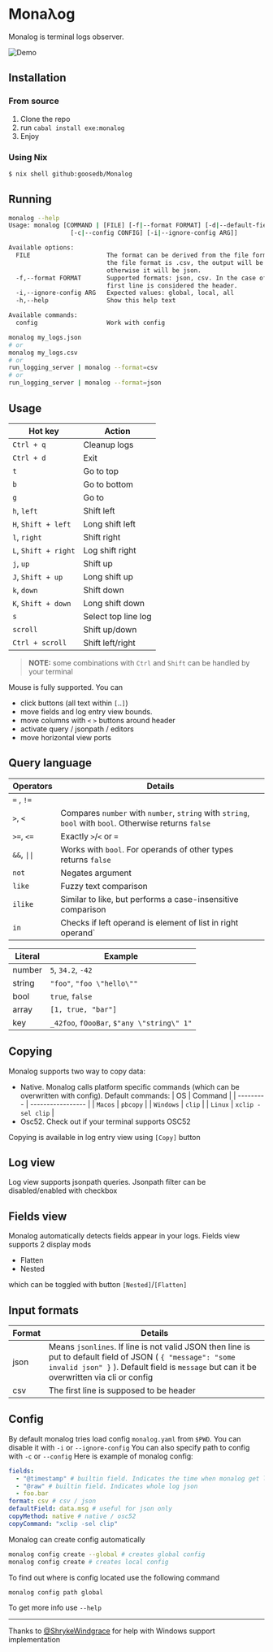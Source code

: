 # Monaλog

Monalog is terminal logs observer.

![Demo](./screenshot.jpg)

## Installation

### From source
  1. Clone the repo
  2. run `cabal install exe:monalog`
  3. Enjoy

### Using Nix

```bash
$ nix shell github:goosedb/Monalog
```

## Running 
```bash
monalog --help
Usage: monalog [COMMAND | [FILE] [-f|--format FORMAT] [-d|--default-field FIELD]
                 [-c|--config CONFIG] [-i|--ignore-config ARG]]

Available options:
  FILE                     The format can be derived from the file format. If
                           the file format is .csv, the output will be csv,
                           otherwise it will be json.
  -f,--format FORMAT       Supported formats: json, csv. In the case of csv, the
                           first line is considered the header.
  -i,--ignore-config ARG   Expected values: global, local, all
  -h,--help                Show this help text

Available commands:
  config                   Work with config

monalog my_logs.json
# or 
monalog my_logs.csv
# or
run_logging_server | monalog --format=csv 
# or
run_logging_server | monalog --format=json 
```
## Usage
| Hot key              | Action              |
| -------------------- | ------------------- |
| `Ctrl + q`           | Cleanup logs        |
| `Ctrl + d`           | Exit                |
| `t`                  | Go to top           |
| `b`                  | Go to bottom        |
| `g`                  | Go to               |
| `h`, `left`          | Shift left          |
| `H`, `Shift + left`  | Long shift left     |
| `l`, `right`         | Shift right         |
| `L`, `Shift + right` | Log shift right     |
| `j`, `up`            | Shift up            |
| `J`, `Shift + up`    | Long shift up       |
| `k`, `down`          | Shift down          |
| `K`, `Shift + down`  | Long shift down     |
| `s`                  | Select top line log |
| `scroll`             | Shift up/down       |
| `Ctrl + scroll`      | Shift left/right    |

> **NOTE:** some combinations with `Ctrl` and `Shift` can be handled by your terminal

Mouse is fully supported. You can 
  * click buttons (all text within `[`..`]`)
  * move fields and log entry view bounds.
  * move columns with `<` `>` buttons around header
  * activate query / jsonpath / editors
  * move horizontal view ports
 
## Query language
| Operators    | Details                                                                                                |
| ------------ | ------------------------------------------------------------------------------------------------------ |
| `=` , `!=`   |                                                                                                        |
| `>`, `<`     | Compares `number` with `number`, `string` with `string`, `bool` with `bool`. Otherwise returns `false` |
| `>=`, `<=`   | Exactly `>`/`<` or `=`                                                                                 |
| `&&`, `\|\|` | Works with `bool`. For operands of other types returns `false`                                         |
| `not`        | Negates argument                                                                                       |
| `like`       | Fuzzy text comparison                                                                                  |
| `ilike`      | Similar to like, but performs a case-insensitive comparison                                            |
| `in`         | Checks if left operand is element of list in right operand`                                            |

| Literal | Example                                    |
| ------- | ------------------------------------------ |
| number  | `5`, `34.2`, `-42`                         |
| string  | `"foo"`, `"foo \"hello\""`                 |
| bool    | `true`, `false`                            |
| array   | `[1, true, "bar"]`                         |
| key     | `_42foo`, `fOooBar`, `$"any \"string\" 1"` |

## Copying
Monalog supports two way to copy data:
  * Native. Monalog calls platform specific commands (which can be overwritten with config). Default commands:
      | OS        | Command           |
      | --------- | ----------------- |
      | `Macos`   | `pbcopy`          |
      | `Windows` | `clip`            |
      | `Linux`   | `xclip -sel clip` |
  * Osc52. Check out if your terminal supports OSC52  

Copying is available in log entry view using `[Copy]` button

## Log view
Log view supports jsonpath queries. Jsonpath filter can be disabled/enabled with checkbox

## Fields view
Monalog automatically detects fields appear in your logs.
Fields view supports 2 display mods
  * Flatten
  * Nested 
   
which can be toggled with button `[Nested]`/`[Flatten]`

## Input formats
| Format | Details                                                                                                                                                                                                 |
| ------ | ------------------------------------------------------------------------------------------------------------------------------------------------------------------------------------------------------- |
| json   | Means `jsonlines`. If line is not valid JSON then line is put to default field of JSON ( `{ "message": "some invalid json" }` ). Default field is `message` but can it be overwritten via cli or config |
| csv    | The first line is supposed to be header                                                                                                                                                                 |


## Config
By default monalog tries load config `monalog.yaml` from `$PWD`. You can disable it with `-i` or `--ignore-config`
You can also specify path to config with `-c` or `--config`
Here is example of monalog config:
```yaml
fields:
  - "@timestamp" # builtin field. Indicates the time when monalog get log line
  - "@raw" # builtin field. Indicates whole log json
  - foo.bar 
format: csv # csv / json
defaultField: data.msg # useful for json only 
copyMethod: native # native / osc52
copyCommand: "xclip -sel clip"
```

Monalog can create config automatically
```bash
monalog config create --global # creates global config
monalog config create # creates local config
```

To find out where is config located use the following command
```bash
monalog config path global
```

To get more info use `--help`

---
Thanks to [@ShrykeWindgrace](https://github.com/ShrykeWindgrace) for help with Windows support implementation
